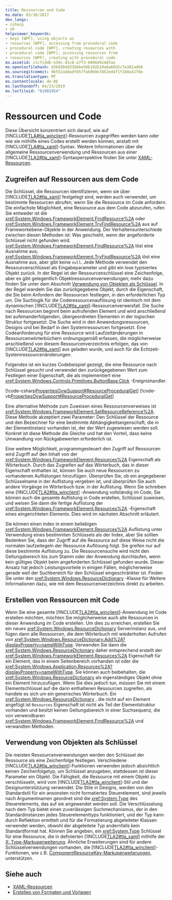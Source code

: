 ```yaml
---
title: Ressourcen und Code
ms.date: 03/30/2017
dev_langs:
- csharp
- vb
helpviewer_keywords:
- keys [WPF], using objects as
- resources [WPF], accessing from procedural code
- procedural code [WPF], creating resources with
- procedural code [WPF], accessing resources from
- resources [WPF], creating with procedural code
ms.assetid: c1cfcddb-e39c-41c8-a7f3-60984914dfae
ms.openlocfilehash: d36d30dd336bbe50b192b10a6a60d2c7e382adb8
ms.sourcegitcommit: 9b552addadfb57fab0b9e7852ed4f1f1b8a42f8e
ms.translationtype: MT
ms.contentlocale: de-DE
ms.lasthandoff: 04/23/2019
ms.locfileid: "61981954"
---
```

# <a name="resources-and-code"></a>Ressourcen und Code
Diese Übersicht konzentriert sich darauf, wie auf [!INCLUDE[TLA#tla_winclient](../../../../includes/tlasharptla-winclient-md.md)]-Ressourcen zugegriffen werden kann oder wie sie mithilfe eines Codes erstellt werden können, anstatt mit [!INCLUDE[TLA#tla_xaml](../../../../includes/tlasharptla-xaml-md.md)]-Syntax. Weitere Informationen über die allgemeine Ressourcenverwendung und Ressourcen aus einer [!INCLUDE[TLA2#tla_xaml](../../../../includes/tla2sharptla-xaml-md.md)]-Syntaxperspektive finden Sie unter [XAML-Ressourcen](xaml-resources.md).  

<a name="accessing"></a>   
## <a name="accessing-resources-from-code"></a>Zugreifen auf Ressourcen aus dem Code  
 Die Schlüssel, die Ressourcen identifizieren, wenn sie über [!INCLUDE[TLA2#tla_xaml](../../../../includes/tla2sharptla-xaml-md.md)] festgelegt sind, werden auch verwendet, um bestimmte Ressourcen abrufen, wenn Sie die Ressource im Code anfordern. Die einfachste Möglichkeit, eine Ressource aus dem Code abzurufen, rufen Sie entweder ist die <xref:System.Windows.FrameworkElement.FindResource%2A> oder <xref:System.Windows.FrameworkElement.TryFindResource%2A> aus auf Frameworkebene-Objekte in der Anwendung. Der Verhaltensunterschiede zwischen diesen Methoden ist: Was geschieht, wenn der angeforderte Schlüssel nicht gefunden wird. <xref:System.Windows.FrameworkElement.FindResource%2A> löst eine Ausnahme aus; <xref:System.Windows.FrameworkElement.TryFindResource%2A> löst eine Ausnahme aus, aber gibt keine `null`. Jede Methode verwendet den Ressourcenschlüssel als Eingabeparameter und gibt ein lose typisiertes Objekt zurück. In der Regel ist der Ressourcenschlüssel eine Zeichenfolge, aber es gibt gelegentlich Objektressourcenverwendungen; mehr dazu finden Sie unter dem Abschnitt [Verwendung von Objekten als Schlüssel](#objectaskey). In der Regel wandeln Sie das zurückgegebene Objekt, durch die Eigenschaft, die Sie beim Anfordern der Ressourcen festlegen, in den erforderlichen Typ um. Die Suchlogik für die Coderessourcenauflösung ist identisch mit dem dynamischen [!INCLUDE[TLA2#tla_xaml](../../../../includes/tla2sharptla-xaml-md.md)]-Ressourcenverweisfall. Die Suche nach Ressourcen beginnt beim aufrufenden Element und wird anschließend bei aufeinanderfolgenden, übergeordneten Elementen in der logischen Struktur fortgesetzt. Die Suche wird in den Anwendungsressourcen, Designs und bei Bedarf in den Systemressourcen fortgesetzt. Eine Codeanforderung für eine Ressource wird Laufzeitänderungen in Ressourcenwörterbüchern ordnungsgemäß erfassen, die möglicherweise anschließend von diesem Ressourcenverzeichnis erfolgen, das von [!INCLUDE[TLA2#tla_xaml](../../../../includes/tla2sharptla-xaml-md.md)] aus geladen wurde, und auch für die Echtzeit-Systemressourcenänderungen.  
  
 Folgendes ist ein kurzes Codebeispiel gezeigt, die eine Ressource nach Schlüssel gesucht und verwendet den zurückgegebenen Wert zum Festlegen einer Eigenschaft, die als implementiert eine <xref:System.Windows.Controls.Primitives.ButtonBase.Click> -Ereignishandler.  
  
 [!code-csharp[PropertiesOvwSupport#ResourceProceduralGet](~/samples/snippets/csharp/VS_Snippets_Wpf/PropertiesOvwSupport/CSharp/page3.xaml.cs#resourceproceduralget)]
 [!code-vb[PropertiesOvwSupport#ResourceProceduralGet](~/samples/snippets/visualbasic/VS_Snippets_Wpf/PropertiesOvwSupport/visualbasic/page3.xaml.vb#resourceproceduralget)]  
  
 Eine alternative Methode zum Zuweisen eines Ressourcenverweises ist <xref:System.Windows.FrameworkElement.SetResourceReference%2A>. Diese Methode akzeptiert zwei Parameter: Den Schlüssel der Ressource und den Bezeichner für eine bestimmte Abhängigkeitseigenschaft, die in der Elementinstanz vorhanden ist, der der Wert zugewiesen werden soll. Konkret ist diese Methode die Gleiche und hat den Vorteil, dass keine Umwandlung von Rückgabewerten erforderlich ist.  
  
 Eine weitere Möglichkeit, programmgesteuert den Zugriff auf Ressourcen wird Zugriff auf den Inhalt von der <xref:System.Windows.FrameworkElement.Resources%2A> Eigenschaft als Wörterbuch. Durch das Zugreifen auf das Wörterbuch, das in dieser Eigenschaft enthalten ist, können Sie auch neue Ressourcen zu vorhandenen Auflistungen hinzufügen. Überprüfen Sie, ob ein angegebener Schlüsselname in der Auflistung vergeben ist, und überprüfen Sie auch andere Vorgänge im Wörterbuch bzw. in der Auflistung. Wenn Sie schreiben eine [!INCLUDE[TLA2#tla_winclient](../../../../includes/tla2sharptla-winclient-md.md)] -Anwendung vollständig im Code, Sie können auch die gesamte Auflistung in Code erstellen, Schlüssel zuweisen, und weisen Sie dann die fertige Auflistung der <xref:System.Windows.FrameworkElement.Resources%2A> -Eigenschaft eines eingerichteten Elements. Dies wird im nächsten Abschnitt erläutert.  
  
 Sie können einen index in einem beliebigen <xref:System.Windows.FrameworkElement.Resources%2A> Auflistung unter Verwendung eines bestimmten Schlüssels als der Index, aber Sie sollten Bedenken Sie, dass der Zugriff auf die Ressource auf diese Weise nicht die normalen laufzeitegeln der Ressource Auflösung folgt. Sie greifen nur auf diese bestimmte Auflistung zu. Die Ressourcensuche wird nicht den Geltungsbereich bis zum Stamm oder der Anwendung durchlaufen, wenn kein gültiges Objekt beim angeforderten Schlüssel gefunden wurde. Dieser Ansatz hat jedoch Leistungsvorteile in einigen Fällen, möglicherweise gerade weil der Suchbereich für den Schlüssel eingeschränkter ist. Finden Sie unter den <xref:System.Windows.ResourceDictionary> -Klasse für Weitere Informationen dazu, wie mit dem Ressourcenverzeichnis direkt zu arbeiten.  
  
<a name="creating"></a>   
## <a name="creating-resources-with-code"></a>Erstellen von Ressourcen mit Code  
 Wenn Sie eine gesamte [!INCLUDE[TLA2#tla_winclient](../../../../includes/tla2sharptla-winclient-md.md)]-Anwendung im Code erstellen möchten, möchten Sie möglicherweise auch alle Ressourcen in dieser Anwendung im Code erstellen. Um dies zu erreichen, erstellen Sie ein neues <xref:System.Windows.ResourceDictionary> Serverinstanz aus, und fügen dann alle Ressourcen, die dem Wörterbuch mit wiederholten Aufrufen von <xref:System.Windows.ResourceDictionary.Add%2A?displayProperty=nameWithType>. Verwenden Sie dann die <xref:System.Windows.ResourceDictionary> daher entsprechend erstellt der <xref:System.Windows.FrameworkElement.Resources%2A> Eigenschaft für ein Element, das in einem Seitenbereich vorhanden ist oder die <xref:System.Windows.Application.Resources%2A?displayProperty=nameWithType>. Sie können auch beibehalten, die <xref:System.Windows.ResourceDictionary> als eigenständiges Objekt ohne ein Element hinzuzufügen. Wenn Sie dies jedoch tun, müssen Sie mit einem Elementschlüssel auf die darin enthaltenen Ressourcen zugreifen, als handele es sich um ein generisches Wörterbuch. Ein <xref:System.Windows.ResourceDictionary> , die nicht auf ein Element angefügt ist `Resources` Eigenschaft ist nicht als Teil der Elementstruktur vorhanden und besitzt keinen Geltungsbereich in einer Suchsequenz, die von verwendbaren <xref:System.Windows.FrameworkElement.FindResource%2A> und verwandten Methoden.  
  
<a name="objectaskey"></a>   
## <a name="using-objects-as-keys"></a>Verwendung von Objekten als Schlüssel  
 Die meisten Ressourcenverwendungen werden den Schlüssel der Ressource als eine Zeichenfolge festlegen. Verschiedene [!INCLUDE[TLA2#tla_winclient](../../../../includes/tla2sharptla-winclient-md.md)]-Funktionen verwenden jedoch absichtlich keinen Zeichenfolgetyp, um Schlüssel anzugeben, stattdessen ist dieser Parameter ein Objekt. Die Fähigkeit, die Ressource mit einem Objekt zu verschlüsseln, wird vom [!INCLUDE[TLA2#tla_winclient](../../../../includes/tla2sharptla-winclient-md.md)]-Stil und der Designunterstützung verwendet. Die Stile in Designs, werden von den Standardstil für ein ansonsten nicht formatiertes Steuerelement, sind jeweils nach Argumentnamen geordnet sind die <xref:System.Type> des Steuerelements, das auf sie angewendet werden soll. Die Verschlüsselung nach dem Typ bietet einen zuverlässigen Suchmechanismus, der in den Standardinstanzen jedes Steuerelementtyps funktioniert, und der Typ kann durch Reflektion ermittelt und für die Formatierung abgeleiteter Klassen verwendet werden, obwohl der abgeleitete Typ andernfalls kein Standardformat hat. Können Sie angeben, ein <xref:System.Type> Schlüssel für eine Ressource, die in definierten [!INCLUDE[TLA2#tla_xaml](../../../../includes/tla2sharptla-xaml-md.md)] mithilfe der [X: Type-Markuperweiterung](../../xaml-services/x-type-markup-extension.md). Ähnliche Erweiterungen sind für andere Schlüsselverwendungen vorhanden, die [!INCLUDE[TLA2#tla_winclient](../../../../includes/tla2sharptla-winclient-md.md)]-Funktionen, wie z.B. [ComponentResourceKey-Markuperweiterungen](componentresourcekey-markup-extension.md), unterstützen.  
  
## <a name="see-also"></a>Siehe auch

- [XAML-Ressourcen](xaml-resources.md)
- [Erstellen von Formaten und Vorlagen](../controls/styling-and-templating.md)
